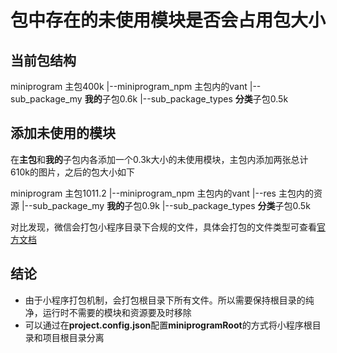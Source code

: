 # 包中存在的未使用模块是否会占用包大小

## 当前包结构
miniprogram 主包400k
|--miniprogram_npm 主包内的vant
|--sub_package_my  **我的**子包0.6k
|--sub_package_types  **分类**子包0.5k

## 添加未使用的模块
在**主包**和**我的**子包内各添加一个0.3k大小的未使用模块，主包内添加两张总计610k的图片，之后的包大小如下

miniprogram 主包1011.2
|--miniprogram_npm 主包内的vant
|--res             主包内的资源
|--sub_package_my  **我的**子包0.9k
|--sub_package_types  **分类**子包0.5k

对比发现，微信会打包小程序目录下合规的文件，具体会打包的文件类型可查看[官方文档](https://developers.weixin.qq.com/miniprogram/dev/framework/structure.html)

## 结论
- 由于小程序打包机制，会打包根目录下所有文件。所以需要保持根目录的纯净，运行时不需要的模块和资源要及时移除
- 可以通过在**project.config.json**配置**miniprogramRoot**的方式将小程序根目录和项目根目录分离

